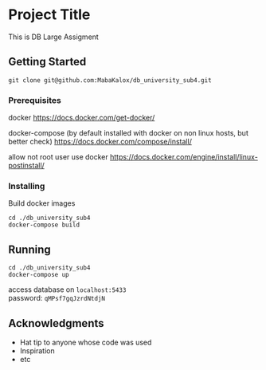 # Project Title

This is DB Large Assigment

## Getting Started

```
git clone git@github.com:MabaKalox/db_university_sub4.git
```

### Prerequisites

docker
https://docs.docker.com/get-docker/

docker-compose (by default installed with docker on non linux hosts, but better check)
https://docs.docker.com/compose/install/

allow not root user use docker
https://docs.docker.com/engine/install/linux-postinstall/

### Installing

Build docker images

```
cd ./db_university_sub4
docker-compose build
```

## Running

```
cd ./db_university_sub4
docker-compose up
```

access database on `localhost:5433`\
password: `qMPsf7gqJzrdNtdjN`

## Acknowledgments

* Hat tip to anyone whose code was used
* Inspiration
* etc